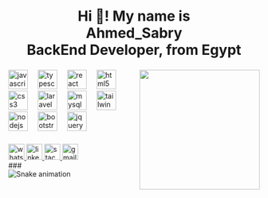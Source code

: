 <h1 align="center">Hi 👋! My name is<br>Ahmed_Sabry<br>BackEnd Developer, from Egypt</h1>

###

<img align="right" height="241" src="https://scontent.faly2-1.fna.fbcdn.net/v/t39.30808-6/468959577_3896556007286103_951914293832899029_n.jpg?_nc_cat=111&ccb=1-7&_nc_sid=6ee11a&_nc_eui2=AeFsrrlXzYLPguWFnYNXqphoNlKlPt2p9vk2UqU-3an2-Y17tebJ8kOR6tVTfRqSr6ZJcpX3tPOEIjE2-kNHrif6&_nc_ohc=uBzcptmh2yMQ7kNvgEoVNPY&_nc_zt=23&_nc_ht=scontent.faly2-1.fna&_nc_gid=AbCdYCwoFECc953we67i7Az&oh=00_AYA--HFGKTm0Y0kgLgS_5Tt-zRpp-shpZ6Ss7ouiDPEOtQ&oe=6768C5E8"  />

###

<div align="left">
  <img src="https://cdn.jsdelivr.net/gh/devicons/devicon/icons/javascript/javascript-original.svg" height="39" alt="javascript logo"  />
  <img width="12" />
  <img src="https://cdn.jsdelivr.net/gh/devicons/devicon/icons/typescript/typescript-original.svg" height="39" alt="typescript logo"  />
  <img width="12" />
  <img src="https://cdn.jsdelivr.net/gh/devicons/devicon/icons/react/react-original.svg" height="39" alt="react logo"  />
  <img width="12" />
  <img src="https://cdn.jsdelivr.net/gh/devicons/devicon/icons/html5/html5-original.svg" height="39" alt="html5 logo"  />
  <img width="12" />
  <img src="https://cdn.jsdelivr.net/gh/devicons/devicon/icons/css3/css3-original.svg" height="39" alt="css3 logo"  />
  <img width="12" />
  <img src="https://cdn.jsdelivr.net/gh/devicons/devicon/icons/laravel/laravel-original.svg" height="39" alt="laravel logo"  />
  <img width="12" />
  <img src="https://cdn.jsdelivr.net/gh/devicons/devicon/icons/mysql/mysql-original.svg" height="39" alt="mysql logo"  />
  <img width="12" />
  <img src="https://cdn.jsdelivr.net/gh/devicons/devicon/icons/tailwindcss/tailwindcss-original-wordmark.svg" height="39" alt="tailwindcss logo"  />
  <img width="12" />
  <img src="https://cdn.jsdelivr.net/gh/devicons/devicon/icons/nodejs/nodejs-original.svg" height="39" alt="nodejs logo"  />
  <img width="12" />
  <img src="https://cdn.jsdelivr.net/gh/devicons/devicon/icons/bootstrap/bootstrap-original.svg" height="39" alt="bootstrap logo"  />
  <img width="12" />
  <img src="https://cdn.jsdelivr.net/gh/devicons/devicon/icons/jquery/jquery-original.svg" height="39" alt="jquery logo"  />
</div>

###

<div align="left">
  <a href="https://wa.me/+201080643815?text=Peace%20be%20upon%20you" target="_blank">
    <img src="https://img.shields.io/static/v1?message=Whatsapp&logo=whatsapp&label=&color=25D366&logoColor=white&labelColor=&style=for-the-badge" height="32" alt="whatsapp logo"  />
  </a>
  <a href="https://www.linkedin.com/in/ahmedsabryhagrs/" target="_blank">
    <img src="https://img.shields.io/static/v1?message=LinkedIn&logo=linkedin&label=&color=0077B5&logoColor=white&labelColor=&style=for-the-badge" height="32" alt="linkedin logo"  />
  </a>
  <a href="https://stackoverflow.com/users/22664543/ahmed-hagrs" target="_blank">
    <img src="https://img.shields.io/static/v1?message=Stackoverflow&logo=stackoverflow&label=&color=FE7A16&logoColor=white&labelColor=&style=for-the-badge" height="32" alt="stackoverflow logo"  />
  </a>
  <a href="mailto:as0162121@gmail.com" target="_blank">
    <img src="https://img.shields.io/static/v1?message=Gmail&logo=gmail&label=&color=D14836&logoColor=white&labelColor=&style=for-the-badge" height="32" alt="gmail logo"  />
  </a>
</div>
###
<div>
<img src="https://raw.githubusercontent.com/AhmedSabryH/AhmedSabryH/output/snake.svg" alt="Snake animation" />
</div>

###

